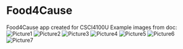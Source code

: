 # Food4Cause
Food4Cause app created for CSCI4100U
Example images from doc:
![Picture1](https://github.com/Wahbi-R/Food4Cause/tree/main/food4cause/lib/images/Picture1.jpg)
![Picture2](https://github.com/Wahbi-R/Food4Cause/tree/main/food4cause/lib/images/Picture2.jpg)
![Picture3](https://github.com/Wahbi-R/Food4Cause/tree/main/food4cause/lib/images/Picture3.jpg)
![Picture4](https://github.com/Wahbi-R/Food4Cause/tree/main/food4cause/lib/images/Picture4.jpg)
![Picture5](https://github.com/Wahbi-R/Food4Cause/tree/main/food4cause/lib/images/Picture5.jpg)
![Picture6](https://github.com/Wahbi-R/Food4Cause/tree/main/food4cause/lib/images/Picture6.jpg)
![Picture7](https://github.com/Wahbi-R/Food4Cause/tree/main/food4cause/lib/images/Picture7.jpg)

